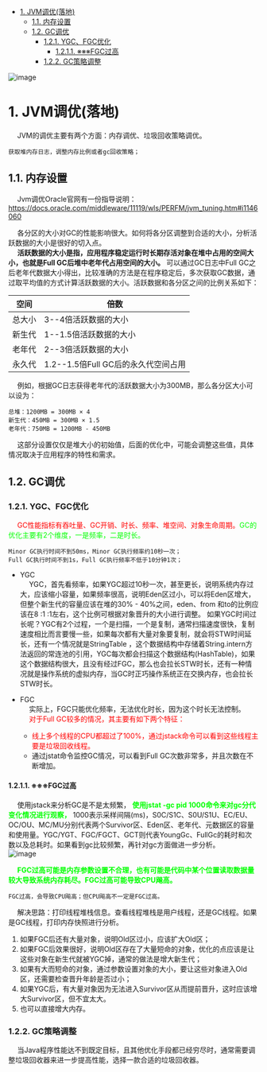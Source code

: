 
<!-- TOC -->

- [1. JVM调优(落地)](#1-jvm调优落地)
    - [1.1. 内存设置](#11-内存设置)
    - [1.2. GC调优](#12-gc调优)
        - [1.2.1. YGC、FGC优化](#121-ygcfgc优化)
            - [1.2.1.1. ※※※FGC过高](#1211-※※※fgc过高)
        - [1.2.2. GC策略调整](#122-gc策略调整)

<!-- /TOC -->

![image](https://gitee.com/wt1814/pic-host/raw/master/images/java/JVM/JVM-57.png)  

# 1. JVM调优(落地)  
&emsp; JVM的调优主要有两个方面：内存调优、垃圾回收策略调优。  

    获取堆内存日志，调整内存比例或者gc回收策略； 

## 1.1. 内存设置
&emsp; Jvm调优Oracle官网有一份指导说明：https://docs.oracle.com/middleware/11119/wls/PERFM/jvm_tuning.htm#i1146060  

&emsp; 各分区的大小对GC的性能影响很大。如何将各分区调整到合适的大小，分析活跃数据的大小是很好的切入点。  
&emsp; **活跃数据的大小是指，应用程序稳定运行时长期存活对象在堆中占用的空间大小，也就是Full GC后堆中老年代占用空间的大小。** 可以通过GC日志中Full GC之后老年代数据大小得出，比较准确的方法是在程序稳定后，多次获取GC数据，通过取平均值的方式计算活跃数据的大小。活跃数据和各分区之间的比例关系如下：  

|空间	|倍数|
|---|---|
|总大小	|3--4倍活跃数据的大小|
|新生代	|1--1.5倍活跃数据的大小|
|老年代	|2--3倍活跃数据的大小|
|永久代	|1.2--1.5倍Full GC后的永久代空间占用|

&emsp; 例如，根据GC日志获得老年代的活跃数据大小为300MB，那么各分区大小可以设为：  

```
总堆：1200MB = 300MB × 4
新生代：450MB = 300MB × 1.5
老年代：750MB = 1200MB - 450MB
```
&emsp; 这部分设置仅仅是堆大小的初始值，后面的优化中，可能会调整这些值，具体情况取决于应用程序的特性和需求。

## 1.2. GC调优  
### 1.2.1. YGC、FGC优化  
&emsp; <font color = "red">GC性能指标有吞吐量、GC开销、时长、频率、堆空间、对象生命周期。</font><font color = "lime">GC的优化主要有2个维度，一是频率，二是时长。</font>  

    Minor GC执行时间不到50ms，Minor GC执行频率约10秒一次；
    Full GC执行时间不到1s，Full GC执行频率不低于10分钟1次；

* YGC  
&emsp; YGC，首先看频率，如果YGC超过10秒一次，甚至更长，说明系统内存过大，应该缩小容量，如果频率很高，说明Eden区过小，可以将Eden区增大，但整个新生代的容量应该在堆的30% - 40%之间，eden、from 和to的比例应该在8 :1 :1左右，这个比例可根据对象晋升的大小进行调整。
如果YGC时间过长呢？YGC有2个过程，一个是扫描，一个是复制，通常扫描速度很快，复制速度相比而言要慢一些，如果每次都有大量对象要复制，就会将STW时间延长，还有一个情况就是StringTable ，这个数据结构中存储着String.intern方法返回的常连池的引用，YGC每次都会扫描这个数据结构(HashTable)，如果这个数据结构很大，且没有经过FGC，那么也会拉长STW时长，还有一种情况就是操作系统的虚拟内存，当GC时正巧操作系统正在交换内存，也会拉长STW时长。  

* FGC  
&emsp; 实际上，FGC只能优化频率，无法优化时长，因为这个时长无法控制。  
&emsp; <font color = "red">对于Full GC较多的情况，其主要有如下两个特征： </font> 

    * <font color = "red">线上多个线程的CPU都超过了100%，通过jstack命令可以看到这些线程主要是垃圾回收线程。</font>  
    * 通过jstat命令监控GC情况，可以看到Full GC次数非常多，并且次数在不断增加。  

#### 1.2.1.1. ※※※FGC过高  
&emsp; 使用jstack来分析GC是不是太频繁， **<font color = "lime">使用jstat -gc pid 1000命令来对gc分代变化情况进行观察，</font>** 1000表示采样间隔(ms)，S0C/S1C、S0U/S1U、EC/EU、OC/OU、MC/MU分别代表两个Survivor区、Eden区、老年代、元数据区的容量和使用量。YGC/YGT、FGC/FGCT、GCT则代表YoungGc、FullGc的耗时和次数以及总耗时。如果看到gc比较频繁，再针对gc方面做进一步分析。   
![image](https://gitee.com/wt1814/pic-host/raw/master/images/java/JVM/JVM-81.png)  

&emsp; **<font color = "lime">FGC过高可能是内存参数设置不合理，也有可能是代码中某个位置读取数据量较大导致系统内存耗尽。FGC过高可能导致CPU飚高。</font>**  

    FGC过高，会导致CPU飚高；但CPU飚高不一定是FGC过高。
&emsp; 解决思路：打印线程堆栈信息。查看线程堆栈是用户线程，还是GC线程。如果是GC线程，打印内存快照进行分析。  

1. 如果FGC后还有大量对象，说明Old区过小，应该扩大Old区；  
2. 如果FGC后效果很好，说明Old区存在了大量短命的对象，优化的点应该是让这些对象在新生代就被YGC掉，通常的做法是增大新生代；  
3. 如果有大而短命的对象，通过参数设置对象的大小，要让这些对象进入Old区，还需要检查晋升年龄是否过小；  
4. 如果YGC后，有大量对象因为无法进入Survivor区从而提前晋升，这时应该增大Survivor区，但不宜太大。  
5. 也可以直接增大内存。  

<!-- 
&emsp; <font color = "red">内存参数设置不合理，有以下策略：</font>  

* 策略1：将新对象预留在新生代，由于Full GC的成本远高于Minor GC，因此尽可能将对象分配在新生代是明智的做法，实际项目中根据GC日志分析新生代空间大小分配是否合理，适当通过“-Xmn”命令调节新生代大小，最大限度降低新对象直接进入老年代的情况。  
* 策略2：大对象进入老年代，虽然大部分情况下，将对象分配在新生代是合理的。但是对于大对象这种做法却值得商榷，大对象如果首次在新生代分配可能会出现空间不足导致很多年龄不够的小对象被分配的老年代，破坏新生代的对象结构，可能会出现频繁的full gc。因此，对于大对象，可以设置直接进入老年代(当然短命的大对象对于垃圾回收老说简直就是噩梦)。-XX:PretenureSizeThreshold 可以设置直接进入老年代的对象大小。  
* 策略3：合理设置进入老年代对象的年龄，-XX:MaxTenuringThreshold设置对象进入老年代的年龄大小，减少老年代的内存占用，降低full gc发生的频率。  
* 策略4：设置稳定的堆大小，堆大小设置有两个参数：-Xms初始化堆大小，-Xmx最大堆大小。  

&emsp; <font color = "red">FGC过高，内存参数设置不合理，一般是Old区内存不够导致 FGC。</font>  
-->


### 1.2.2. GC策略调整  
&emsp; 当Java程序性能达不到既定目标，且其他优化手段都已经穷尽时，通常需要调整垃圾回收器来进一步提高性能，选择一款合适的垃圾回收器。  

<!--
&emsp; Java虚拟机的垃圾回收策略一般分为：串行收集器、并行收集器和并发收集器。  

* 串行收集器：  
    1. -XX:+UseSerialGC：代表垃圾回收策略为串行收集器，即在整个扫描和复制过程采用单线程的方式来进行，适用于单CPU、新生代空间较小及对暂停时间要求不是非常高的应用上，是client级别默认的GC方式，主要在JDK1.5之前的垃圾回收方式。  

* 并发收集器：
    1. -XX:+UseParallelGC：代表垃圾回收策略为并行收集器(吞吐量优先)，即在整个扫描和复制过程采用多线程的方式来进行，适用于多CPU、对暂停时间要求较短的应用上，是server级别默认采用的GC方式。此配置仅对年轻代有效。该配置只能让年轻代使用并发收集，而年老代仍旧使用串行收集。  
    2. -XX:ParallelGCThreads=4：配置并行收集器的线程数，即：同时多少个线程一起进行垃圾回收。此值最好配置与处理器数目相等。  
    3. -XX:+UseParallelOldGC：配置年老代垃圾收集方式为并行收集。JDK6.0支持对年老代并行收集。  
    4. -XX:MaxGCPauseMillis=100：设置每次年轻代垃圾回收的最长时间，如果无法满足此时间，JVM会自动调整年轻代大小，以满足此值。  
    5. -XX:+UseAdaptiveSizePolicy：设置此选项后，并行收集器会自动选择年轻代区大小和相应的Survivor区比例，以达到目标系统规定的最低相应时间或者收集频率等，此值建议使用并行收集器时，一直打开。  

* 并发收集器：  
    1. -XX:+UseConcMarkSweepGC:代表垃圾回收策略为并发收集器。  
 -->
 